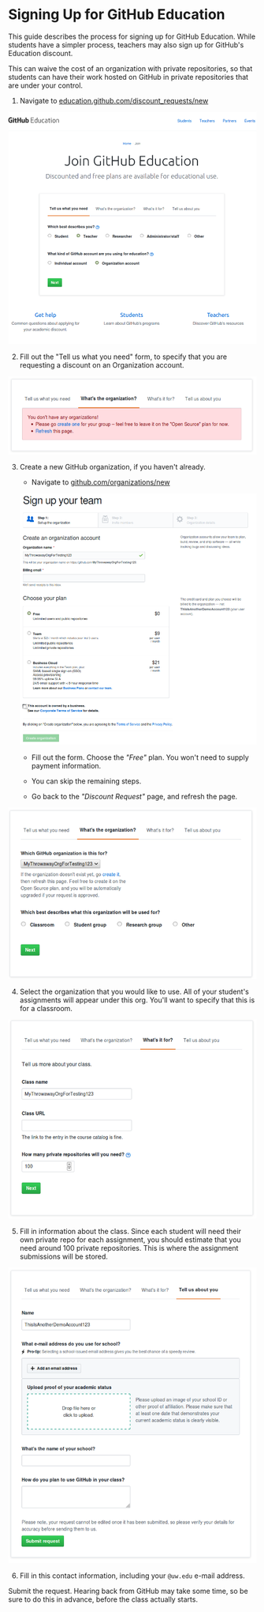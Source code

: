 # Signing Up for GitHub Education

This guide describes the process for signing up for GitHub Education.
While students have a simpler process, teachers may also sign up for GitHub's Education
discount.

This can waive the cost of an organization with private repositories, so that students can have their work
hosted on GitHub in private repositories that are under your control.

1. Navigate to [education.github.com/discount_requests/new](https://education.github.com/discount_requests/new)

![Signing up for GitHub education.](/img/join-gh-edu-1.png)

2. Fill out the "Tell us what you need" form, to specify that you are requesting a discount on an Organization
  account.

![Signing up, choosing the organization.](/img/join-gh-edu-2.png)

3. Create a new GitHub organization, if you haven't already.

    - Navigate to [github.com/organizations/new](https://github.com/organizations/new)

    ![Creating an organization.](/img/create-org.png)

    - Fill out the form. Choose the _"Free"_ plan. You won't need to supply payment information.

    - You can skip the remaining steps.

    - Go back to the _"Discount Request"_ page, and refresh the page.

![Selecting the org.](/img/join-gh-edu-3.png)

4. Select the organization that you would like to use. All of your student's assignments will appear under this org.
You'll want to specify that this is for a classroom.

![Filling out class details.](/img/join-gh-edu-4.png)

5. Fill in information about the class. Since each student will need their own private repo for each assignment,
you should estimate that you need around 100 private repositories. This is where the assignment submissions will
be stored.

![About you information](/img/join-gh-edu-5.png)

6. Fill in this contact information, including your `@uw.edu` e-mail address.


Submit the request. Hearing back from GitHub may take some time, so be sure to do this in advance, before the class
actually starts.